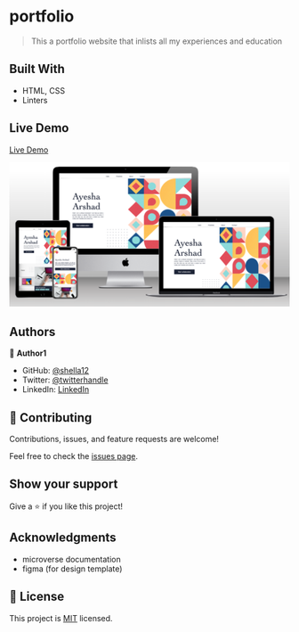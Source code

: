 # portfolio
> This a portfolio website that inlists all my experiences and education

## Built With

- HTML, CSS
- Linters

## Live Demo

[Live Demo](https://frabjous-pudding-2f0349.netlify.app/)

![](./images/Multi-Devicer-Web-mockup.png)

## Authors

👤 **Author1**

- GitHub: [@shella12](https://github.com/githubhandle)
- Twitter: [@twitterhandle](https://twitter.com/twitterhandle)
- LinkedIn: [LinkedIn](https://linkedin.com/in/linkedinhandle)

## 🤝 Contributing

Contributions, issues, and feature requests are welcome!

Feel free to check the [issues page](../../issues/).

## Show your support

Give a ⭐️ if you like this project!

## Acknowledgments

- microverse documentation
- figma (for design template)

## 📝 License

This project is [MIT](./MIT.md) licensed.
